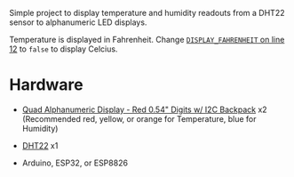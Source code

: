 Simple project to display temperature and humidity readouts from a DHT22 sensor to alphanumeric LED displays.

Temperature is displayed in Fahrenheit. Change [`DISPLAY_FAHRENHEIT` on line 12](https://github.com/Nase00/ambient-temp-monitor/blob/master/firmware/firmware.ino#L12) to `false` to display Celcius.

# Hardware

- [Quad Alphanumeric Display - Red 0.54" Digits w/ I2C Backpack](https://www.adafruit.com/product/1911) x2 (Recommended red, yellow, or orange for Temperature, blue for Humidity)

- [DHT22](https://www.adafruit.com/product/385) x1

- Arduino, ESP32, or ESP8826
